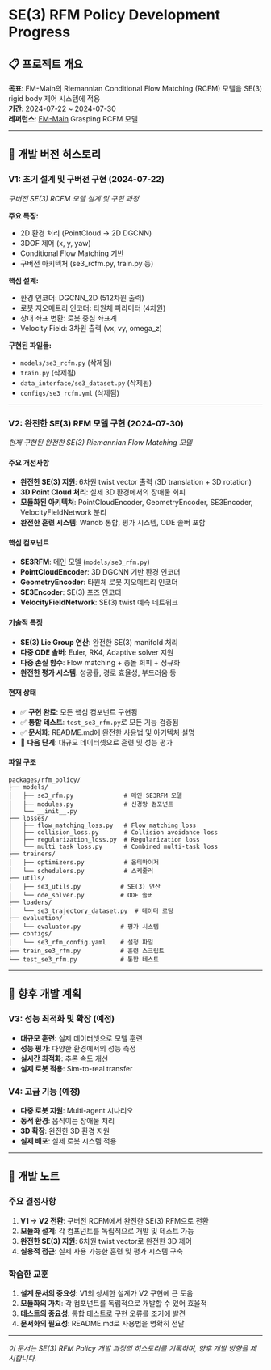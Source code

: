 # SE(3) RFM Policy Development Progress

## 📋 프로젝트 개요

**목표**: FM-Main의 Riemannian Conditional Flow Matching (RCFM) 모델을 SE(3) rigid body 제어 시스템에 적용  
**기간**: 2024-07-22 ~ 2024-07-30  
**레퍼런스**: [FM-Main](../../fm-main/) Grasping RCFM 모델

---

## 🔄 개발 버전 히스토리

### **V1: 초기 설계 및 구버전 구현** (2024-07-22)
*구버전 SE(3) RCFM 모델 설계 및 구현 과정*

**주요 특징:**
- 2D 환경 처리 (PointCloud → 2D DGCNN)
- 3DOF 제어 (x, y, yaw)
- Conditional Flow Matching 기반
- 구버전 아키텍처 (se3_rcfm.py, train.py 등)

**핵심 설계:**
- 환경 인코더: DGCNN_2D (512차원 출력)
- 로봇 지오메트리 인코더: 타원체 파라미터 (4차원)
- 상대 좌표 변환: 로봇 중심 좌표계
- Velocity Field: 3차원 출력 (vx, vy, omega_z)

**구현된 파일들:**
- `models/se3_rcfm.py` (삭제됨)
- `train.py` (삭제됨)
- `data_interface/se3_dataset.py` (삭제됨)
- `configs/se3_rcfm.yml` (삭제됨)

---

### **V2: 완전한 SE(3) RFM 모델 구현** (2024-07-30)
*현재 구현된 완전한 SE(3) Riemannian Flow Matching 모델*

#### **주요 개선사항**
- **완전한 SE(3) 지원**: 6차원 twist vector 출력 (3D translation + 3D rotation)
- **3D Point Cloud 처리**: 실제 3D 환경에서의 장애물 회피
- **모듈화된 아키텍처**: PointCloudEncoder, GeometryEncoder, SE3Encoder, VelocityFieldNetwork 분리
- **완전한 훈련 시스템**: Wandb 통합, 평가 시스템, ODE 솔버 포함

#### **핵심 컴포넌트**
- **SE3RFM**: 메인 모델 (`models/se3_rfm.py`)
- **PointCloudEncoder**: 3D DGCNN 기반 환경 인코더
- **GeometryEncoder**: 타원체 로봇 지오메트리 인코더  
- **SE3Encoder**: SE(3) 포즈 인코더
- **VelocityFieldNetwork**: SE(3) twist 예측 네트워크

#### **기술적 특징**
- **SE(3) Lie Group 연산**: 완전한 SE(3) manifold 처리
- **다중 ODE 솔버**: Euler, RK4, Adaptive solver 지원
- **다중 손실 함수**: Flow matching + 충돌 회피 + 정규화
- **완전한 평가 시스템**: 성공률, 경로 효율성, 부드러움 등

#### **현재 상태**
- ✅ **구현 완료**: 모든 핵심 컴포넌트 구현됨
- ✅ **통합 테스트**: `test_se3_rfm.py`로 모든 기능 검증됨
- ✅ **문서화**: README.md에 완전한 사용법 및 아키텍처 설명
- 🔄 **다음 단계**: 대규모 데이터셋으로 훈련 및 성능 평가

#### **파일 구조**
```
packages/rfm_policy/
├── models/
│   ├── se3_rfm.py              # 메인 SE3RFM 모델
│   ├── modules.py              # 신경망 컴포넌트
│   └── __init__.py
├── losses/
│   ├── flow_matching_loss.py   # Flow matching loss
│   ├── collision_loss.py       # Collision avoidance loss
│   ├── regularization_loss.py  # Regularization loss
│   └── multi_task_loss.py      # Combined multi-task loss
├── trainers/
│   ├── optimizers.py           # 옵티마이저
│   └── schedulers.py           # 스케줄러
├── utils/
│   ├── se3_utils.py           # SE(3) 연산
│   └── ode_solver.py          # ODE 솔버
├── loaders/
│   └── se3_trajectory_dataset.py  # 데이터 로딩
├── evaluation/
│   └── evaluator.py           # 평가 시스템
├── configs/
│   └── se3_rfm_config.yaml    # 설정 파일
├── train_se3_rfm.py           # 훈련 스크립트
└── test_se3_rfm.py            # 통합 테스트
```

---

## 🎯 향후 개발 계획

### **V3: 성능 최적화 및 확장** (예정)
- **대규모 훈련**: 실제 데이터셋으로 모델 훈련
- **성능 평가**: 다양한 환경에서의 성능 측정
- **실시간 최적화**: 추론 속도 개선
- **실제 로봇 적용**: Sim-to-real transfer

### **V4: 고급 기능** (예정)
- **다중 로봇 지원**: Multi-agent 시나리오
- **동적 환경**: 움직이는 장애물 처리
- **3D 확장**: 완전한 3D 환경 지원
- **실제 배포**: 실제 로봇 시스템 적용

---

## 📝 개발 노트

### **주요 결정사항**
1. **V1 → V2 전환**: 구버전 RCFM에서 완전한 SE(3) RFM으로 전환
2. **모듈화 설계**: 각 컴포넌트를 독립적으로 개발 및 테스트 가능
3. **완전한 SE(3) 지원**: 6차원 twist vector로 완전한 3D 제어
4. **실용적 접근**: 실제 사용 가능한 훈련 및 평가 시스템 구축

### **학습한 교훈**
1. **설계 문서의 중요성**: V1의 상세한 설계가 V2 구현에 큰 도움
2. **모듈화의 가치**: 각 컴포넌트를 독립적으로 개발할 수 있어 효율적
3. **테스트의 중요성**: 통합 테스트로 구현 오류를 조기에 발견
4. **문서화의 필요성**: README.md로 사용법을 명확히 전달

---

*이 문서는 SE(3) RFM Policy 개발 과정의 히스토리를 기록하며, 향후 개발 방향을 제시합니다.* 